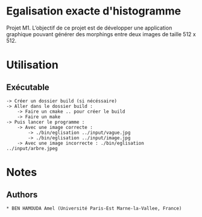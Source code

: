 Egalisation exacte d'histogramme
=================================

Projet M1.
L’objectif de ce projet est de développer une application graphique pouvant générer des morphings entre deux images de taille 512 x 512.

Utilisation
===========

## Exécutable
    -> Créer un dossier build (si nécéssaire)
	-> Aller dans le dossier build :
		-> Faire un cmake .. pour créer le build
		-> Faire un make
	-> Puis lancer le programme :
		-> Avec une image correcte :
			-> ./bin/eglisation ../input/vague.jpg
			-> ./bin/eglisation ../input/image.jpg
		-> Avec une image incorrecte : ./bin/eglisation ../input/arbre.jpeg
  

Notes
=====

## Authors
    * BEN HAMOUDA Amel (Université Paris-Est Marne-la-Vallee, France)